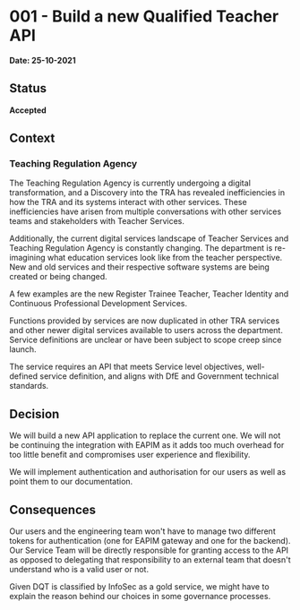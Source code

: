 # 001 - Build a new Qualified Teacher API

**Date: 25-10-2021**

## Status
**Accepted**

## Context
### Teaching Regulation Agency
The Teaching Regulation Agency is currently undergoing a digital transformation, and a Discovery into the TRA has revealed inefficiencies in how the TRA and its systems interact with other services. These inefficiencies have arisen from multiple conversations with other services teams and stakeholders with Teacher Services.

Additionally, the current digital services landscape of Teacher Services and Teaching Regulation Agency is constantly changing. The department is re-imagining what education services look like from the teacher perspective. New and old services and their respective software systems are being created or being changed. 

A few examples are the new Register Trainee Teacher, Teacher Identity and Continuous Professional Development Services.

Functions provided by services are now duplicated in other TRA services and other newer digital services available to users across the department. Service definitions are unclear or have been subject to scope creep since launch. 

The service requires an API that meets Service level objectives, well-defined service definition, and aligns with DfE and Government technical standards.

## Decision
We will build a new API application to replace the current one. We will not be continuing the integration with EAPIM as it adds too much overhead for too little benefit and compromises user experience and flexibility.

We will implement authentication and authorisation for our users as well as point them to our documentation.

## Consequences
Our users and the engineering team won't have to manage two different tokens for authentication (one for EAPIM gateway and one for the backend).
Our Service Team will be directly responsible for granting access to the API as opposed to delegating that responsibility to an external team that doesn't understand who is a valid user or not.


Given DQT is classified by InfoSec as a gold service, we might have to explain the reason behind our choices in some governance processes.
